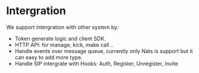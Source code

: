 # Intergration

We support intergration with other system by:

- Token generate logic and client SDK.
- HTTP API: for manage, kick, make call ..
- Handle events over message queue, currently only Nats is support but it can easy to add more type.
- Handle SIP intergrate with Hooks: Auth, Register, Unregister, Invite